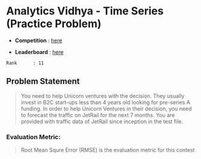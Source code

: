 # Analytics Vidhya - Time Series (Practice Problem)
- **Competition** : [here](https://datahack.analyticsvidhya.com/contest/practice-problem-time-series-2/)

- **Leaderboard** : [here](https://datahack.analyticsvidhya.com/contest/practice-problem-time-series-2/lb)

```
Rank      : 11
```

## Problem Statement
> You need to help Unicorn ventures with the decision. They usually invest in B2C start-ups less than 4 years old looking for pre-series A funding. In order to help Unicorn Ventures in their decision, you need to forecast the traffic on JetRail for the next 7 months. You are provided with traffic data of JetRail since inception in the test file.
### Evaluation Metric:
> Root Mean Squre Error (RMSE) is the evaluation metric for this contest
